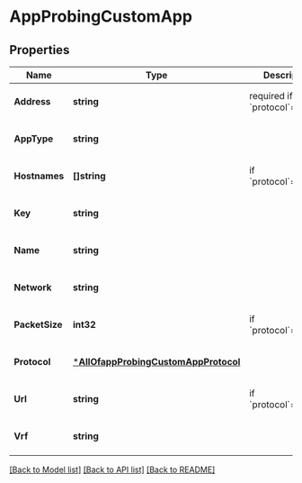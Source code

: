 # AppProbingCustomApp

## Properties
Name | Type | Description | Notes
------------ | ------------- | ------------- | -------------
**Address** | **string** | required if &#x60;protocol&#x60;&#x3D;&#x3D;&#x60;icmp&#x60; | [optional] [default to null]
**AppType** | **string** |  | [optional] [default to null]
**Hostnames** | **[]string** | if &#x60;protocol&#x60;&#x3D;&#x3D;&#x60;http&#x60; | [optional] [default to null]
**Key** | **string** |  | [optional] [default to null]
**Name** | **string** |  | [optional] [default to null]
**Network** | **string** |  | [optional] [default to null]
**PacketSize** | **int32** | if &#x60;protocol&#x60;&#x3D;&#x3D;&#x60;icmp&#x60; | [optional] [default to null]
**Protocol** | [***AllOfappProbingCustomAppProtocol**](AllOfappProbingCustomAppProtocol.md) |  | [optional] [default to null]
**Url** | **string** | if &#x60;protocol&#x60;&#x3D;&#x3D;&#x60;http&#x60; | [optional] [default to null]
**Vrf** | **string** |  | [optional] [default to null]

[[Back to Model list]](../README.md#documentation-for-models) [[Back to API list]](../README.md#documentation-for-api-endpoints) [[Back to README]](../README.md)

